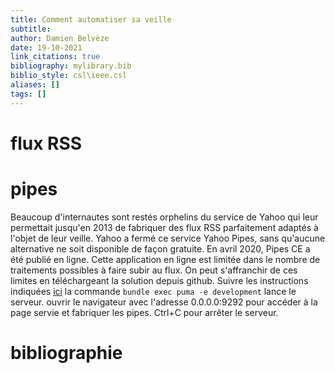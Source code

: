 ```yaml
---
title: Comment automatiser sa veille
subtitle:
author: Damien Belvèze
date: 19-10-2021
link_citations: true
bibliography: mylibrary.bib
biblio_style: csl\ieee.csl
aliases: []
tags: []
---
```


# flux RSS


# pipes

Beaucoup d'internautes sont restés orphelins du service de Yahoo qui leur permettait jusqu'en 2013 de fabriquer des flux RSS parfaitement adaptés à l'objet de leur veille. Yahoo a fermé ce service Yahoo Pipes, sans qu'aucune alternative ne soit disponible de façon gratuite. En avril 2020, Pipes CE a été publié en ligne. Cette application en ligne est limitée dans le nombre de traitements possibles à faire subir au flux. 
On peut s'affranchir de ces limites en téléchargeant la solution depuis github. Suivre les instructions indiquées [ici](https://github.com/pipes-digital/pipes) 
la commande `` bundle exec puma -e development `` lance le serveur. ouvrir le navigateur avec l'adresse 0.0.0.0:9292 pour accéder à la page servie et fabriquer les pipes. Ctrl+C pour arrêter le serveur. 





# bibliographie

